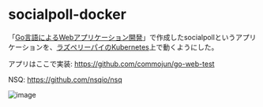 # socialpoll-docker

「[Go言語によるWebアプリケーション開発](https://www.amazon.co.jp/Go%E8%A8%80%E8%AA%9E%E3%81%AB%E3%82%88%E3%82%8BWeb%E3%82%A2%E3%83%97%E3%83%AA%E3%82%B1%E3%83%BC%E3%82%B7%E3%83%A7%E3%83%B3%E9%96%8B%E7%99%BA-Mat-Ryer/dp/4873117526)」で作成したsocialpollというアプリケーションを、[ラズペリーパイのKubernetes](https://techblog.kayac.com/2019/12/17/080000)上で動くようにした。

アプリはここで実装: https://github.com/commojun/go-web-test

NSQ: https://github.com/nsqio/nsq

![image](https://user-images.githubusercontent.com/1786513/88470419-1888f080-cf37-11ea-934d-11cd7fe23fdf.png)

